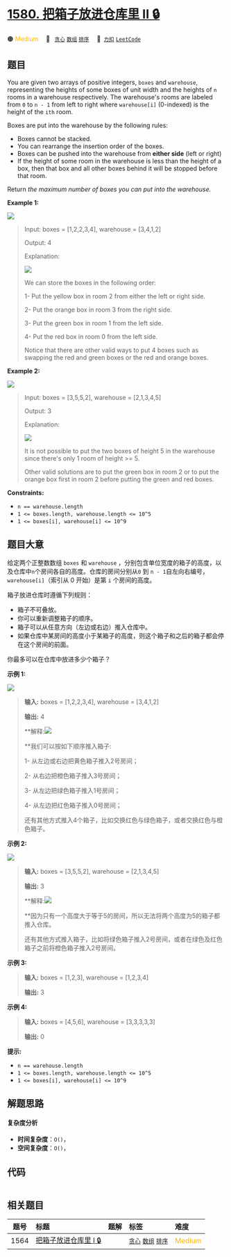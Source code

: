 # [1580. 把箱子放进仓库里 II 🔒](https://2xiao.github.io/leetcode-js/problem/1580.html)

🟠 <font color=#ffb800>Medium</font>&emsp; 🔖&ensp; [`贪心`](/tag/greedy.md) [`数组`](/tag/array.md) [`排序`](/tag/sorting.md)&emsp; 🔗&ensp;[`力扣`](https://leetcode.cn/problems/put-boxes-into-the-warehouse-ii) [`LeetCode`](https://leetcode.com/problems/put-boxes-into-the-warehouse-ii)

## 题目

You are given two arrays of positive integers, `boxes` and `warehouse`,
representing the heights of some boxes of unit width and the heights of `n`
rooms in a warehouse respectively. The warehouse's rooms are labeled from `0`
to `n - 1` from left to right where `warehouse[i]` (0-indexed) is the height
of the `ith` room.

Boxes are put into the warehouse by the following rules:

  * Boxes cannot be stacked.
  * You can rearrange the insertion order of the boxes.
  * Boxes can be pushed into the warehouse from **either side** (left or right)
  * If the height of some room in the warehouse is less than the height of a box, then that box and all other boxes behind it will be stopped before that room.

Return _the maximum number of boxes you can put into the warehouse._



**Example 1:**

![](https://fastly.jsdelivr.net/gh/doocs/leetcode@main/solution/1500-1599/1580.Put%20Boxes%20Into%20the%20Warehouse%20II/images/22.png)

> Input: boxes = [1,2,2,3,4], warehouse = [3,4,1,2]
> 
> Output: 4
> 
> Explanation:
> 
> ![](https://fastly.jsdelivr.net/gh/doocs/leetcode@main/solution/1500-1599/1580.Put%20Boxes%20Into%20the%20Warehouse%20II/images/22-1.png)
> 
> We can store the boxes in the following order:
> 
> 1- Put the yellow box in room 2 from either the left or right side.
> 
> 2- Put the orange box in room 3 from the right side.
> 
> 3- Put the green box in room 1 from the left side.
> 
> 4- Put the red box in room 0 from the left side.
> 
> Notice that there are other valid ways to put 4 boxes such as swapping the red and green boxes or the red and orange boxes.

**Example 2:**

![](https://fastly.jsdelivr.net/gh/doocs/leetcode@main/solution/1500-1599/1580.Put%20Boxes%20Into%20the%20Warehouse%20II/images/22-2.png)

> Input: boxes = [3,5,5,2], warehouse = [2,1,3,4,5]
> 
> Output: 3
> 
> Explanation:
> 
> ![](https://fastly.jsdelivr.net/gh/doocs/leetcode@main/solution/1500-1599/1580.Put%20Boxes%20Into%20the%20Warehouse%20II/images/22-3.png)
> 
> It is not possible to put the two boxes of height 5 in the warehouse since there's only 1 room of height >= 5.
> 
> Other valid solutions are to put the green box in room 2 or to put the orange box first in room 2 before putting the green and red boxes.

**Constraints:**

  * `n == warehouse.length`
  * `1 <= boxes.length, warehouse.length <= 10^5`
  * `1 <= boxes[i], warehouse[i] <= 10^9`


## 题目大意

给定两个正整数数组 `boxes` 和 `warehouse` ，分别包含单位宽度的箱子的高度，以及仓库中`n`个房间各自的高度。仓库的房间分别从`0` 到
`n - 1`自左向右编号，`warehouse[i]`（索引从 0 开始）是第 `i` 个房间的高度。

箱子放进仓库时遵循下列规则：

  * 箱子不可叠放。
  * 你可以重新调整箱子的顺序。
  * 箱子可以从任意方向（左边或右边）推入仓库中。
  * 如果仓库中某房间的高度小于某箱子的高度，则这个箱子和之后的箱子都会停在这个房间的前面。

你最多可以在仓库中放进多少个箱子？

**示例 1:**

![](https://fastly.jsdelivr.net/gh/doocs/leetcode@main/solution/1500-1599/1580.Put%20Boxes%20Into%20the%20Warehouse%20II/images/22.png)

> 
> 
> 
> 
> 
> **输入:** boxes = [1,2,2,3,4], warehouse = [3,4,1,2]
> 
> **输出:** 4
> 
> **解释:![](https://fastly.jsdelivr.net/gh/doocs/leetcode@main/solution/1500-1599/1580.Put%20Boxes%20Into%20the%20Warehouse%20II/images/22-1.png)
> 
> **我们可以按如下顺序推入箱子:
> 
> 1- 从左边或右边把黄色箱子推入2号房间；
> 
> 2- 从右边把橙色箱子推入3号房间；
> 
> 3- 从左边把绿色箱子推入1号房间；
> 
> 4- 从左边把红色箱子推入0号房间；
> 
> 还有其他方式推入4个箱子，比如交换红色与绿色箱子，或者交换红色与橙色箱子。
> 
> 

**示例 2:**

![](https://fastly.jsdelivr.net/gh/doocs/leetcode@main/solution/1500-1599/1580.Put%20Boxes%20Into%20the%20Warehouse%20II/images/22-2.png)

> 
> 
> 
> 
> 
> **输入:** boxes = [3,5,5,2], warehouse = [2,1,3,4,5]
> 
> **输出:** 3
> 
> **解释:![](https://fastly.jsdelivr.net/gh/doocs/leetcode@main/solution/1500-1599/1580.Put%20Boxes%20Into%20the%20Warehouse%20II/images/22-3.png)
> 
> **因为只有一个高度大于等于5的房间，所以无法将两个高度为5的箱子都推入仓库。
> 
> 还有其他方式推入箱子，比如将绿色箱子推入2号房间，或者在绿色及红色箱子之前将橙色箱子推入2号房间。
> 
> 

**示例 3:**

> 
> 
> 
> 
> 
> **输入:** boxes = [1,2,3], warehouse = [1,2,3,4]
> 
> **输出:** 3
> 
> 

**示例 4:**

> 
> 
> 
> 
> 
> **输入:** boxes = [4,5,6], warehouse = [3,3,3,3,3]
> 
> **输出:** 0
> 
> 

**提示:**

  * `n == warehouse.length`
  * `1 <= boxes.length, warehouse.length <= 10^5`
  * `1 <= boxes[i], warehouse[i] <= 10^9`


## 解题思路

#### 复杂度分析

- **时间复杂度**：`O()`，
- **空间复杂度**：`O()`，

## 代码

```javascript

```

## 相关题目

<!-- prettier-ignore -->
| 题号 | 标题 | 题解 | 标签 | 难度 |
| :------: | :------ | :------: | :------ | :------ |
| 1564 | [把箱子放进仓库里 I 🔒](https://leetcode.com/problems/put-boxes-into-the-warehouse-i) |  |  [`贪心`](/tag/greedy.md) [`数组`](/tag/array.md) [`排序`](/tag/sorting.md) | <font color=#ffb800>Medium</font> |